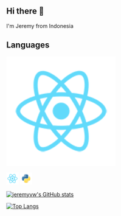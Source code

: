 ## Hi there 👋

I'm Jeremy from Indonesia

<!-- <a href="https://github.com/anuraghazra/github-readme-stats">
  <img align="center" src="https://github-readme-stats.vercel.app/api/top-langs/?username=jeremyvw&repo=github-readme-stats&theme=tokyonight" />
</a>
<a href="https://github.com/anuraghazra/github-readme-stats">
  <img align="center" src="https://github-readme-stats.vercel.app/api?username=jeremyvw&repo=github-readme-stats&theme=tokyonight" />
</a> -->

## Languages

![ReactJS](https://raw.githubusercontent.com/github/explore/80688e429a7d4ef2fca1e82350fe8e3517d3494d/topics/react/react.png)

<img src="https://raw.githubusercontent.com/github/explore/80688e429a7d4ef2fca1e82350fe8e3517d3494d/topics/react/react.png" width=32 height=32>

<img src="https://raw.githubusercontent.com/github/explore/80688e429a7d4ef2fca1e82350fe8e3517d3494d/topics/python/python.png" width=32 height=32>

[![jeremyvw's GitHub stats](https://github-readme-stats.vercel.app/api?username=jeremyvw&show_icons=true&theme=tokyonight)](https://github.com/anuraghazra/github-readme-stats)

[![Top Langs](https://github-readme-stats.vercel.app/api/top-langs/?username=jeremyvw&theme=tokyonight)](https://github.com/anuraghazra/github-readme-stats)


<!--
**jeremyvw/jeremyvw** is a ✨ _special_ ✨ repository because its `README.md` (this file) appears on your GitHub profile.

Here are some ideas to get you started:

- 🔭 I’m currently working on ...
- 🌱 I’m currently learning ...
- 👯 I’m looking to collaborate on ...
- 🤔 I’m looking for help with ...
- 💬 Ask me about ...
- 📫 How to reach me: ...
- 😄 Pronouns: ...
- ⚡ Fun fact: ...
-->
